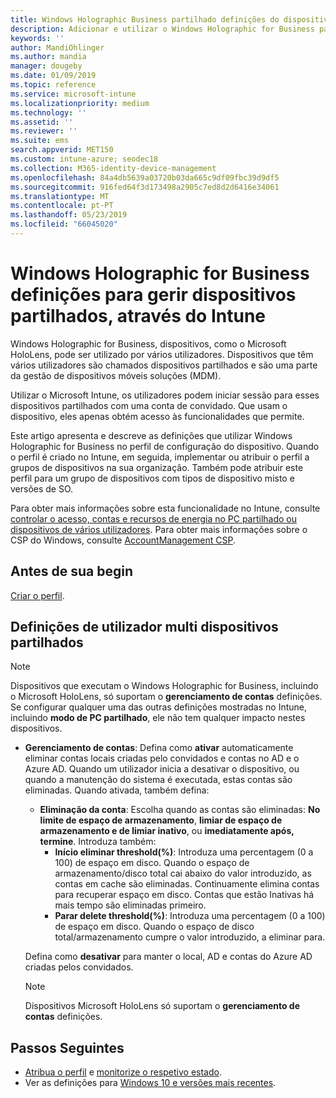 ```yaml
---
title: Windows Holographic Business partilhado definições do dispositivo – Microsoft Intune – Azure | Documentos da Microsoft
description: Adicionar e utilizar o Windows Holographic for Business para configurar os dispositivos que são partilhados ou utilizados por vários utilizadores no Microsoft Intune. Ver uma lista das definições de gestão de conta e o que fazer em dispositivos, incluindo o Microsoft HoloLens.
keywords: ''
author: MandiOhlinger
ms.author: mandia
manager: dougeby
ms.date: 01/09/2019
ms.topic: reference
ms.service: microsoft-intune
ms.localizationpriority: medium
ms.technology: ''
ms.assetid: ''
ms.reviewer: ''
ms.suite: ems
search.appverid: MET150
ms.custom: intune-azure; seodec18
ms.collection: M365-identity-device-management
ms.openlocfilehash: 84a4db5639a03720b03da665c9df09fbc39d9df5
ms.sourcegitcommit: 916fed64f3d173498a2905c7ed8d2d6416e34061
ms.translationtype: MT
ms.contentlocale: pt-PT
ms.lasthandoff: 05/23/2019
ms.locfileid: "66045020"
---
```

# <a name="windows-holographic-for-business-settings-to-manage-shared-devices-using-intune"></a>Windows Holographic for Business definições para gerir dispositivos partilhados, através do Intune

Windows Holographic for Business, dispositivos, como o Microsoft HoloLens, pode ser utilizado por vários utilizadores. Dispositivos que têm vários utilizadores são chamados dispositivos partilhados e são uma parte da gestão de dispositivos móveis soluções (MDM).

Utilizar o Microsoft Intune, os utilizadores podem iniciar sessão para esses dispositivos partilhados com uma conta de convidado. Que usam o dispositivo, eles apenas obtém acesso às funcionalidades que permite.

Este artigo apresenta e descreve as definições que utilizar Windows Holographic for Business no perfil de configuração do dispositivo. Quando o perfil é criado no Intune, em seguida, implementar ou atribuir o perfil a grupos de dispositivos na sua organização. Também pode atribuir este perfil para um grupo de dispositivos com tipos de dispositivo misto e versões de SO.

Para obter mais informações sobre esta funcionalidade no Intune, consulte [controlar o acesso, contas e recursos de energia no PC partilhado ou dispositivos de vários utilizadores](shared-user-device-settings.md). Para obter mais informações sobre o CSP do Windows, consulte [AccountManagement CSP](https://docs.microsoft.com/windows/client-management/mdm/accountmanagement-csp).

## <a name="before-your-begin"></a>Antes de sua begin

[Criar o perfil](shared-user-device-settings.md).

## <a name="shared-multi-user-device-settings"></a>Definições de utilizador multi dispositivos partilhados

> [!NOTE]
> Dispositivos que executam o Windows Holographic for Business, incluindo o Microsoft HoloLens, só suportam o **gerenciamento de contas** definições. Se configurar qualquer uma das outras definições mostradas no Intune, incluindo **modo de PC partilhado**, ele não tem qualquer impacto nestes dispositivos.

- **Gerenciamento de contas**: Defina como **ativar** automaticamente eliminar contas locais criadas pelo convidados e contas no AD e o Azure AD. Quando um utilizador inicia a desativar o dispositivo, ou quando a manutenção do sistema é executada, estas contas são eliminadas. Quando ativada, também defina:
  - **Eliminação da conta**: Escolha quando as contas são eliminadas: **No limite de espaço de armazenamento**, **limiar de espaço de armazenamento e de limiar inativo**, ou **imediatamente após, termine**. Introduza também:
    - **Início eliminar threshold(%)**: Introduza uma percentagem (0 a 100) de espaço em disco. Quando o espaço de armazenamento/disco total cai abaixo do valor introduzido, as contas em cache são eliminadas. Continuamente elimina contas para recuperar espaço em disco. Contas que estão Inativas há mais tempo são eliminadas primeiro.
    - **Parar delete threshold(%)**: Introduza uma percentagem (0 a 100) de espaço em disco. Quando o espaço de disco total/armazenamento cumpre o valor introduzido, a eliminar para.

  Defina como **desativar** para manter o local, AD e contas do Azure AD criadas pelos convidados.

  > [!NOTE]
  > Dispositivos Microsoft HoloLens só suportam o **gerenciamento de contas** definições.

## <a name="next-steps"></a>Passos Seguintes

- [Atribua o perfil](device-profile-assign.md) e [monitorize o respetivo estado](device-profile-monitor.md).
- Ver as definições para [Windows 10 e versões mais recentes](shared-user-device-settings-windows.md).
